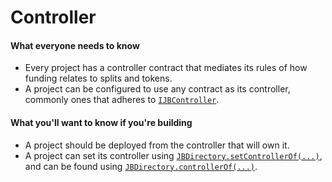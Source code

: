 # Controller

#### What everyone needs to know

* Every project has a controller contract that mediates its rules of how funding relates to splits and tokens.
* A project can be configured to use any contract as its controller, commonly ones that adheres to [`IJBController`](/docs/dev/v5/api/core/interfaces/IJBController.md).

#### What you'll want to know if you're building

* A project should be deployed from the controller that will own it.
* A project can set its controller using [`JBDirectory.setControllerOf(...)`](/docs/dev/v5/api/core/JBDirectory.md#setcontrollerof), and can be found using [`JBDirectory.controllerOf(...)`](/docs/dev/v5/api/core/JBDirectory.md#controllerof).


